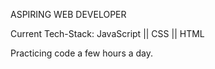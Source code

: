ASPIRING WEB DEVELOPER

Current Tech-Stack:
JavaScript || CSS || HTML

Practicing code a few hours a day.
